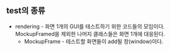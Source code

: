 ## test의 종류
* rendering - 화면 1개의 GUI를 테스트하기 위한 코드들의 모임이다. MockupFramed을 제외한 나머지 클래스들은 화면 1개에 대응된다.
  * MockupFrame - 테스트할 화면들이 add될 창(window)이다.